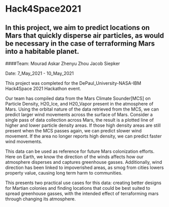 # Hack4Space2021
## In this project, we aim to predict locations on Mars that quickly disperse air particles, as would be necessary in the case of terraforming Mars into a habitable planet.

####Team:
  Mourad Askar
  Zhenyu Zhou
  Jacob Siepker

Date: 7_May_2021 - 10_May_2021

This project was completed for the DePaul_University-NASA-IBM Hack4Space 2021 Hackathon event.

Our team has compiled data from the Mars Climate Sounder[MCS] on Particle Density, H20_Ice, and H20_Vapor present in the atmosphere of Mars.
Using the orbital nature of the data retrieved from the MCS, we can predict larger wind movements across the surface of Mars.  Consider a
single pass of data collection across Mars, the result is a plotted line of higher and lower particle density areas.  If those high density
areas are still present when the MCS passes again, we can predict slower wind movement.  If the area no longer reports high density, we can
predict faster wind movements.

This data can be used as reference for future Mars colonization efforts.  Here on Earth, we know the direction of the winds affects how our
atmosphere disperses and captures greenhouse gasses.  Additionally, wind direction has been linked to impoverished areas, as smog from cities
lowers property value, causing long term harm to communities.

This presents two practical use cases for this data: creating better designs for Martian colonies and finding locations that could be best
suited to spread greenhouse gasses, with the intended effect of terraforming mars through changing its atmosphere.
